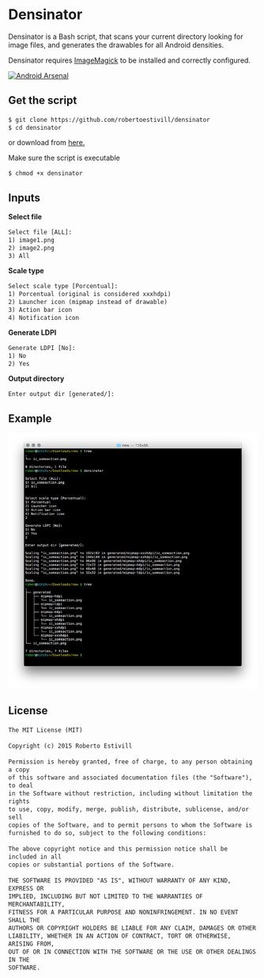 # Densinator

Densinator is a Bash script, that scans your current directory looking for image files, and generates the drawables for all Android densities.


Densinator requires [ImageMagick](http://www.imagemagick.org/script/binary-releases.php) to be installed and correctly configured.

[![Android Arsenal](https://img.shields.io/badge/Android%20Arsenal-Densinator-green.svg?style=flat)](https://android-arsenal.com/details/1/2535)

## Get the script

```
$ git clone https://github.com/robertoestivill/densinator
$ cd densinator
```

or download from [here.](https://raw.githubusercontent.com/robertoestivill/densinator/master/densinator)


Make sure the script is executable

```bash
$ chmod +x densinator
```

## Inputs


**Select file**

```
Select file [ALL]:
1) image1.png
2) image2.png
3) All
```


**Scale type**

```
Select scale type [Porcentual]:
1) Porcentual (original is considered xxxhdpi)
2) Launcher icon (mipmap instead of drawable)
3) Action bar icon
4) Notification icon
```


**Generate LDPI**

```
Generate LDPI [No]:
1) No
2) Yes
```


**Output directory**

```
Enter output dir [generated/]:
```

## Example

![Screenshot](screenshot.png)

## License

```
The MIT License (MIT)

Copyright (c) 2015 Roberto Estivill

Permission is hereby granted, free of charge, to any person obtaining a copy
of this software and associated documentation files (the "Software"), to deal
in the Software without restriction, including without limitation the rights
to use, copy, modify, merge, publish, distribute, sublicense, and/or sell
copies of the Software, and to permit persons to whom the Software is
furnished to do so, subject to the following conditions:

The above copyright notice and this permission notice shall be included in all
copies or substantial portions of the Software.

THE SOFTWARE IS PROVIDED "AS IS", WITHOUT WARRANTY OF ANY KIND, EXPRESS OR
IMPLIED, INCLUDING BUT NOT LIMITED TO THE WARRANTIES OF MERCHANTABILITY,
FITNESS FOR A PARTICULAR PURPOSE AND NONINFRINGEMENT. IN NO EVENT SHALL THE
AUTHORS OR COPYRIGHT HOLDERS BE LIABLE FOR ANY CLAIM, DAMAGES OR OTHER
LIABILITY, WHETHER IN AN ACTION OF CONTRACT, TORT OR OTHERWISE, ARISING FROM,
OUT OF OR IN CONNECTION WITH THE SOFTWARE OR THE USE OR OTHER DEALINGS IN THE
SOFTWARE.
```
